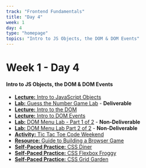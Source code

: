 ```yaml
---
track: "Frontend Fundamentals"
title: "Day 4"
week: 1
day: 4
type: "homepage"
topics: "Intro to JS Objects, the DOM & DOM Events" 
---
```



# Week 1 - Day 4

#### Intro to JS Objects, the DOM & DOM Events
- [**Lecture:** Intro to JavaScript Objects](/frontend-fundamentals/week-1/day-4/lecture-materials/intro-to-javascript-objects/)
- [**Lab:** Guess the Number Game Lab](/frontend-fundamentals/week-1/day-4/labs/guess-the-number-game-lab/) - **Deliverable**
- [**Lecture:** Intro to the DOM](/frontend-fundamentals/week-1/day-4/lecture-materials/intro-to-the-dom/)
- [**Lecture:** Intro to DOM Events](/frontend-fundamentals/week-1/day-4/lecture-materials/intro-to-dom-events/)
- [**Lab:** DOM Menu Lab - Part 1 of 2](/frontend-fundamentals/week-1/day-4/labs/dom-menu-lab-part-1/) - **Non-Deliverable**
- [**Lab:** DOM Menu Lab Part 2 of 2](/frontend-fundamentals/week-1/day-4/labs/dom-menu-lab-part-2/) - **Non-Deliverable**
- [**Activity:** Tic Tac Toe Code Weekend](/frontend-fundamentals/week-1/day-4/labs/tic-tac-toe-weekend/)
- [**Resource:** Guide to Building a Browser Game](/frontend-fundamentals/week-1/day-4/labs/guide-to-building-a-browser-game/)
- <a href="https://flukeout.github.io/" target="_blank" rel="noopener noreferrer">**Self-Paced Practice:** CSS Diner</a>
- <a href="https://flexboxfroggy.com/" target="_blank" rel="noopener noreferrer">**Self-Paced Practice:** CSS Flexbox Froggy</a>
- <a href="https://cssgridgarden.com/" target="_blank" rel="noopener noreferrer">**Self-Paced Practice:** CSS Grid Garden</a>


